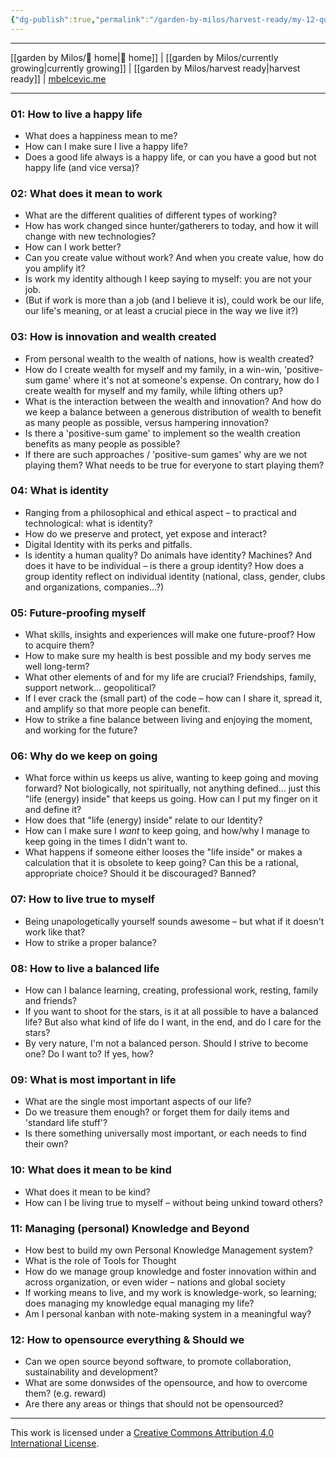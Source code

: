 ```yaml
---
{"dg-publish":true,"permalink":"/garden-by-milos/harvest-ready/my-12-questions/"}
---
```


 
---
[[garden by Milos/🏡 home\|🏡 home]] | [[garden by Milos/currently growing\|currently growing]] | [[garden by Milos/harvest ready\|harvest ready]] | [mbelcevic.me](https://mbelcevic.me/) 

---


### 01: How to live a happy life
- What does a happiness mean to me?
- How can I make sure I live a happy life?
- Does a good life always is a happy life, or can you have a good but not happy life (and vice versa)?

### 02: What does it mean to work
- What are the different qualities of different types of working?
- How has work changed since hunter/gatherers to today, and how it will change with new technologies?
- How can I work better?
- Can you create value without work? And when you create value, how do you amplify it?
- Is work my identity although I keep saying to myself: you are not your job.
- (But if work is more than a job (and I believe it is), could work be our life, our life's meaning, or at least a crucial piece in the way we live it?)

### 03: How is innovation and wealth created
-   From personal wealth to the wealth of nations, how is wealth created?
-   How do I create wealth for myself and my family, in a win-win, 'positive-sum game' where it's not at someone's expense. On contrary, how do I create wealth for myself and my family, while lifting others up?
-   What is the interaction between the wealth and innovation? And how do we keep a balance between a generous distribution of wealth to benefit as many people as possible, versus hampering innovation?
-   Is there a 'positive-sum game' to implement so the wealth creation benefits as many people as possible?
-   If there are such approaches / 'positive-sum games' why are we not playing them? What needs to be true for everyone to start playing them?

### 04: What is identity
-   Ranging from a philosophical and ethical aspect – to practical and technological: what is identity?
-   How do we preserve and protect, yet expose and interact?
-   Digital Identity with its perks and pitfalls.
-   Is identity a human quality? Do animals have identity? Machines? And does it have to be individual – is there a group identity? How does a group identity reflect on individual identity (national, class, gender, clubs and organizations, companies...?)

### 05: Future-proofing myself
-   What skills, insights and experiences will make one future-proof? How to acquire them?
-   How to make sure my health is best possible and my body serves me well long-term?
-   What other elements of and for my life are crucial? Friendships, family, support network... geopolitical?
-   If I ever crack the (small part) of the code – how can I share it, spread it, and amplify so that more people can benefit.
-   How to strike a fine balance between living and enjoying the moment, and working for the future?

### 06: Why do we keep on going
-   What force within us keeps us alive, wanting to keep going and moving forward? Not biologically, not spiritually, not anything defined... just this "life (energy) inside" that keeps us going. How can I put my finger on it and define it?
-   How does that "life (energy) inside" relate to our Identity?
-   How can I make sure I _want_ to keep going, and how/why I manage to keep going in the times I didn't want to.
-   What happens if someone either looses the "life inside" or makes a calculation that it is obsolete to keep going? Can this be a rational, appropriate choice? Should it be discouraged? Banned?

### 07: How to live true to myself
-   Being unapologetically yourself sounds awesome – but what if it doesn't work like that?
-   How to strike a proper balance?

### 08: How to live a balanced life
-   How can I balance learning, creating, professional work, resting, family and friends?
-   If you want to shoot for the stars, is it at all possible to have a balanced life? But also what kind of life do I want, in the end, and do I care for the stars?
-   By very nature, I'm not a balanced person. Should I strive to become one? Do I want to? If yes, how?

### 09: What is most important in life
-   What are the single most important aspects of our life?
-   Do we treasure them enough? or forget them for daily items and 'standard life stuff'?
-   Is there something universally most important, or each needs to find their own?

### 10: What does it mean to be kind
-   What does it mean to be kind?
-   How can I be living true to myself – without being unkind toward others?

### 11: Managing (personal) Knowledge and Beyond
-   How best to build my own Personal Knowledge Management system?
-   What is the role of Tools for Thought
-   How do we manage group knowledge and foster innovation within and across organization, or even wider – nations and global society
-   If working means to live, and my work is knowledge-work, so learning; does managing my knowledge equal managing my life?
-   Am I personal kanban with note-making system in a meaningful way?

### 12: How to opensource everything & Should we
-   Can we open source beyond software, to promote collaboration, sustainability and development?
-   What are some donwsides of the opensource, and how to overcome them? (e.g. reward)
-   Are there any areas or things that should not be opensourced?






----
This work is licensed under a [Creative Commons Attribution 4.0 International License](http://creativecommons.org/licenses/by/4.0/).
